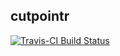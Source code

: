 ## cutpointr

[![Travis-CI Build Status](https://travis-ci.org/.svg?branch=master)](https://travis-ci.org/)